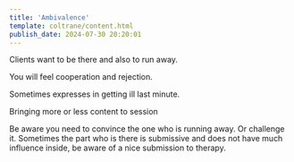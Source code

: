 ```yaml
---
title: 'Ambivalence'
template: coltrane/content.html
publish_date: 2024-07-30 20:20:01
---
```


Clients want to be there and also to run away.

You will feel cooperation and rejection. 

Sometimes expresses in getting ill last minute.

Bringing more or less content to session

Be aware you need to convince the one who is running away. Or challenge it. Sometimes the part who is there is submissive and does not have much influence inside, be aware of a nice submission to therapy.